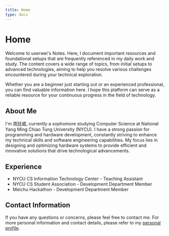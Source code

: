 ```yaml
---
title: Home
type: docs
---
```


# Home

Welcome to userwei's Notes. Here, I document important resources and foundational setups that are frequently referenced in my daily work and study. The content covers a wide range of topics, from initial setups to advanced technologies, aiming to help you resolve various challenges encountered during your technical exploration.

Whether you are a beginner just starting out or an experienced professional, you can find valuable information here. I hope this platform can serve as a reliable resource for your continuous progress in the field of technology.

## About Me

I'm 周廷威, currently a sophomore studying Computer Science at National Yang Ming Chiao Tung University (NYCU). I have a strong passion for programming and hardware development, constantly striving to enhance my technical skills and software engineering capabilities. My focus lies in designing and optimizing hardware systems to provide efficient and innovative solutions that drive technological advancements.

## Experience

* NYCU CS Information Technology Center - Teaching Assistant
* NYCU CS Student Association - Development Department Member
* Meichu Hackathon - Development Department Member

## Contact Information

If you have any questions or concerns, please feel free to contact me. For more personal information and contact details, please refer to my [personal profile](https://profile.userwei.com/).


<!-- # 首頁

歡迎來到 userwei 的筆記。在這裡，我將記錄在日常工作和學習中經常需要參考的重要資源和基礎設置，內容則涵蓋從初始設置到進階技術等各種方面，希望能幫助各位解決技術探索過程中遇到的各種問題。

無論您是剛剛起步的新手，還是具有豐富經驗的專業人士，都可以在這裡找到有價值的信息。希望這個平台能成為您在技術領域不斷進步的可靠資源。

## 關於我

### 簡介

我是周廷威，目前就讀於交大資工系大二，對於程式設計和硬體開發有著深厚的興趣，並致力於不斷提升自己的技術水平和開發能力，特別是在設計和優化硬體系統方面。
我希望能通過提供高效且創新的解決方案，推動技術的前沿發展。

### 經歷

- 交大資工資訊中心 助教
- 交大資工系學會 資訊組
- 梅竹黑客松 開發部

## 其他資訊

如有任何問題或疑問，歡迎隨時聯絡我。更多個人資訊和聯絡方式，請參考我的個人資料頁面：[userwei's Profile](https://profile.userwei.com/)。 -->

<!--
## Under Construction

This page is actively being developed. Please check back soon for updates and additional content.
-->
